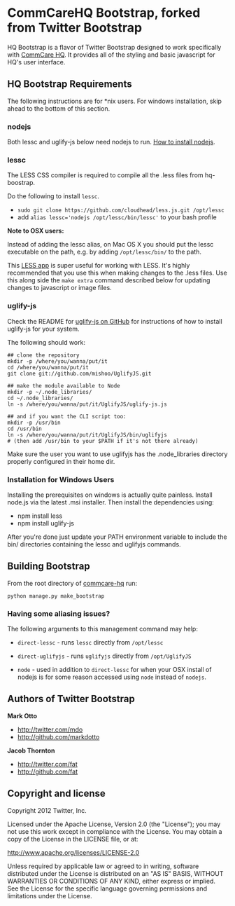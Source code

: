 CommCareHQ Bootstrap, forked from Twitter Bootstrap
===================================================

HQ Bootstrap is a flavor of Twitter Bootstrap designed to work specifically with [CommCare HQ](https://github.com/dimagi/commcare-hq).
It provides all of the styling and basic javascript for HQ's user interface.

HQ Bootstrap Requirements
-------------------------

The following instructions are for *nix users. For windows installation, skip ahead to the bottom of this section.

### nodejs

Both lessc and uglify-js below need nodejs to run. [How to install nodejs](https://github.com/joyent/node/wiki/Installing-Node.js-via-package-manager).

### lessc

The LESS CSS compiler is required to compile all the .less files from hq-boostrap.

Do the following to install `lessc`.

+ `sudo git clone https://github.com/cloudhead/less.js.git /opt/lessc`
+ add `alias lessc='nodejs /opt/lessc/bin/lessc'` to your bash profile

**Note to OSX users:**

Instead of adding the lessc alias, on Mac OS X you should put the lessc executable on the path, e.g. by adding `/opt/lessc/bin/` to the path.

This [LESS app](http://incident57.com/less/) is super useful for working with LESS.
It's highly recommended that you use this when making changes to the .less files. Use this along side the `make extra` command described below for updating changes to javascript or image files.

### uglify-js

Check the README for [uglify-js on GitHub](https://github.com/mishoo/UglifyJS) for instructions of how to install uglify-js for your system.

The following should work:

    ## clone the repository
    mkdir -p /where/you/wanna/put/it
    cd /where/you/wanna/put/it
    git clone git://github.com/mishoo/UglifyJS.git

    ## make the module available to Node
    mkdir -p ~/.node_libraries/
    cd ~/.node_libraries/
    ln -s /where/you/wanna/put/it/UglifyJS/uglify-js.js

    ## and if you want the CLI script too:
    mkdir -p /usr/bin
    cd /usr/bin
    ln -s /where/you/wanna/put/it/UglifyJS/bin/uglifyjs
    # (then add /usr/bin to your $PATH if it's not there already)

Make sure the user you want to use uglifyjs has the .node_libraries directory properly configured in their home dir.


### Installation for Windows Users

Installing the prerequisites on windows is actually quite painless. Install node.js via the latest .msi installer. Then install the dependencies using:

+ npm install less
+ npm install uglify-js

After you're done just update your PATH environment variable to include the bin/ directories containing the lessc and uglifyjs commands. 


Building Bootstrap
------------------

From the root directory of [commcare-hq](https://github.com/dimagi/commcare-hq) run:

    python manage.py make_bootstrap


### Having some aliasing issues?

The following arguments to this management command may help:

+ `direct-lessc` - runs `lessc` directly from `/opt/lessc`

+ `direct-uglifyjs` - runs `uglifyjs` directly from `/opt/UglifyJS`

+ `node` - used in addition to `direct-lessc` for when your OSX install of nodejs is for some reason accessed using `node` instead of `nodejs`.


Authors of Twitter Bootstrap
----------------------------

**Mark Otto**

+ http://twitter.com/mdo
+ http://github.com/markdotto

**Jacob Thornton**

+ http://twitter.com/fat
+ http://github.com/fat


Copyright and license
---------------------

Copyright 2012 Twitter, Inc.

Licensed under the Apache License, Version 2.0 (the "License");
you may not use this work except in compliance with the License.
You may obtain a copy of the License in the LICENSE file, or at:

   http://www.apache.org/licenses/LICENSE-2.0

Unless required by applicable law or agreed to in writing, software
distributed under the License is distributed on an "AS IS" BASIS,
WITHOUT WARRANTIES OR CONDITIONS OF ANY KIND, either express or implied.
See the License for the specific language governing permissions and
limitations under the License.


